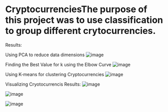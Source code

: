 # CryptocurrenciesThe purpose of this project was to use classification to group different crytocurrencies.

Results:

Using PCA to reduce data dimensions
![image](https://user-images.githubusercontent.com/86276329/146142500-187758c2-035e-47d0-aaae-7f273a693edc.png)

Finding the Best Value for k using the Elbow Curve
![image](https://user-images.githubusercontent.com/86276329/146143017-3f7d26fc-e4e0-4574-9dc0-294ebe7047c7.png)

Using K-means for  clustering Cryptocurrencies
![image](https://user-images.githubusercontent.com/86276329/146142758-f34a2999-b53f-4bea-bb74-a949cae4da70.png)

 Visualizing  Cryotocurrencis Results:
![image](https://user-images.githubusercontent.com/86276329/146143413-b79c72a7-4f62-4165-bda7-f16a2a0197ef.png)

![image](https://user-images.githubusercontent.com/86276329/146143706-fa905aa3-0b29-4795-8266-ace840aa47f4.png)

![image](https://user-images.githubusercontent.com/86276329/146143532-29135589-82c3-46c2-8f7c-c3df85804fae.png)

